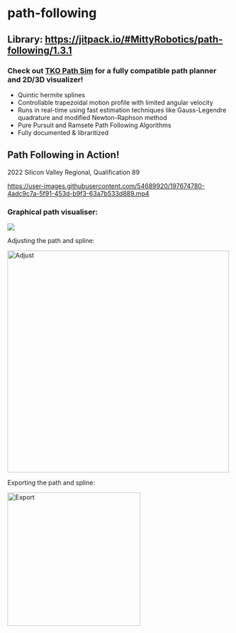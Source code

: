 # path-following

## Library: https://jitpack.io/#MittyRobotics/path-following/1.3.1

### Check out [TKO Path Sim](https://github.com/MittyRobotics/TKO-Path-Simulator) for a fully compatible path planner and 2D/3D visualizer!

* Quintic hermite splines
* Controllable trapezoidal motion profile with limited angular velocity
* Runs in real-time using fast estimation techniques like Gauss-Legendre quadrature and modified Newton-Raphson method
* Pure Pursuit and Ramsete Path Following Algorithms
* Fully documented & libraritized

## Path Following in Action!

2022 Silicon Valley Regional, Qualification 89

https://user-images.githubusercontent.com/54689920/197674780-4adc9c7a-5f91-453d-b9f3-63a7b533d889.mp4



### Graphical path visualiser:

![](https://raw.githubusercontent.com/MittyRobotics/path-following/main/img/sim.png)

Adjusting the path and spline:

<img src="https://raw.githubusercontent.com/MittyRobotics/path-following/main/img/adjust.png" alt="Adjust" height="500px">

Exporting the path and spline:

<img src="https://raw.githubusercontent.com/MittyRobotics/path-following/main/img/export.png" alt="Export" height="300px">

